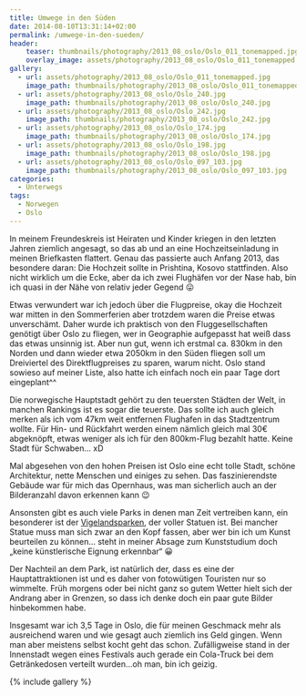```yaml
---
title: Umwege in den Süden
date: 2014-08-10T13:31:14+02:00
permalink: /umwege-in-den-sueden/
header:
    teaser: thumbnails/photography/2013_08_oslo/Oslo_011_tonemapped.jpg
    overlay_image: assets/photography/2013_08_oslo/Oslo_011_tonemapped.jpg
gallery:
  - url: assets/photography/2013_08_oslo/Oslo_011_tonemapped.jpg
    image_path: thumbnails/photography/2013_08_oslo/Oslo_011_tonemapped.jpg
  - url: assets/photography/2013_08_oslo/Oslo_240.jpg
    image_path: thumbnails/photography/2013_08_oslo/Oslo_240.jpg
  - url: assets/photography/2013_08_oslo/Oslo_242.jpg
    image_path: thumbnails/photography/2013_08_oslo/Oslo_242.jpg
  - url: assets/photography/2013_08_oslo/Oslo_174.jpg
    image_path: thumbnails/photography/2013_08_oslo/Oslo_174.jpg
  - url: assets/photography/2013_08_oslo/Oslo_198.jpg
    image_path: thumbnails/photography/2013_08_oslo/Oslo_198.jpg
  - url: assets/photography/2013_08_oslo/Oslo_097_103.jpg
    image_path: thumbnails/photography/2013_08_oslo/Oslo_097_103.jpg
categories:
  - Unterwegs
tags:
  - Norwegen
  - Oslo
---
```


In meinem Freundeskreis ist Heiraten und Kinder kriegen in den letzten Jahren ziemlich angesagt, 
so das ab und an eine Hochzeitseinladung in meinen Briefkasten flattert. Genau das passierte auch Anfang 2013, das besondere daran: 
Die Hochzeit sollte in Prishtina, Kosovo stattfinden. Also nicht wirklich um die Ecke, aber da ich zwei Flughäfen vor der Nase hab, 
bin ich quasi in der Nähe von relativ jeder Gegend 😛

Etwas verwundert war ich jedoch über die Flugpreise, okay die Hochzeit war mitten in den Sommerferien aber trotzdem waren die Preise etwas unverschämt. 
Daher wurde ich praktisch von den Fluggesellschaften genötigt über Oslo zu fliegen, wer in Geographie aufgepasst hat weiß dass das etwas unsinnig ist. 
Aber nun gut, wenn ich erstmal ca. 830km in den Norden und dann wieder etwa 2050km in den Süden fliegen soll um Dreiviertel des Direktflugpreises zu sparen, 
warum nicht. Oslo stand sowieso auf meiner Liste, also hatte ich einfach noch ein paar Tage dort eingeplant^^

Die norwegische Hauptstadt gehört zu den teuersten Städten der Welt, in manchen Rankings ist es sogar die teuerste. 
Das sollte ich auch gleich merken als ich vom 47km weit entfernen Flughafen in das Stadtzentrum wollte. 
Für Hin- und Rückfahrt werden einem nämlich gleich mal 30€ abgeknöpft, etwas weniger als ich für den 800km-Flug bezahlt hatte. 
Keine Stadt für Schwaben… xD

Mal abgesehen von den hohen Preisen ist Oslo eine echt tolle Stadt, schöne Architektur, nette Menschen und einiges zu sehen. 
Das faszinierendste Gebäude war für mich das Opernhaus, was man sicherlich auch an der Bilderanzahl davon erkennen kann 😉

Ansonsten gibt es auch viele Parks in denen man Zeit vertreiben kann, 
ein besonderer ist der [Vigelandsparken](http://www.visitnorway.com/de/reiseziele/ostnorwegen/oslo/aktivitaten-in-oslo/attraktionen-in-oslo/vigeland-skulpturenpark/), 
der voller Statuen ist. Bei mancher Statue muss man sich zwar an den Kopf fassen, aber wer bin ich um Kunst beurteilen zu können…
steht in meiner Absage zum Kunststudium doch „keine künstlerische Eignung erkennbar“ 😀

Der Nachteil an dem Park, ist natürlich der, dass es eine der Hauptattraktionen ist und es daher von fotowütigen Touristen nur so wimmelte. 
Früh morgens oder bei nicht ganz so gutem Wetter hielt sich der Andrang aber in Grenzen, so dass ich denke doch ein paar gute Bilder hinbekommen habe.

Insgesamt war ich 3,5 Tage in Oslo, die für meinen Geschmack mehr als ausreichend waren und wie gesagt auch ziemlich ins Geld gingen. 
Wenn man aber meistens selbst kocht geht das schon. Zufälligweise stand in der Innenstadt wegen eines Festivals auch gerade 
ein Cola-Truck bei dem Getränkedosen verteilt wurden…oh man, bin ich geizig.

{% include gallery %}
